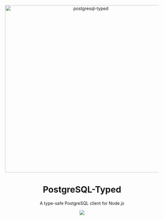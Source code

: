 <div align="center">
	<br />
	<p>
		<a href="https://github.com/PostgreSQL-Typed/PostgreSQL-Typed"><img src="https://cdn.rcd.gg/Recodive.png" width="546" alt="postgresql-typed" /></a>
	</p>
</div>

<h1 align="center">
PostgreSQL-Typed
</h1>
<p align="center">
  A type-safe PostgreSQL client for Node.js
<p>
<p align="center">
  <a href="https://www.npmjs.com/package/PostgreSQL-Typed"><img src="https://img.shields.io/npm/v/PostgreSQL-Typed?color=0064a5&label="></a>
<p>
